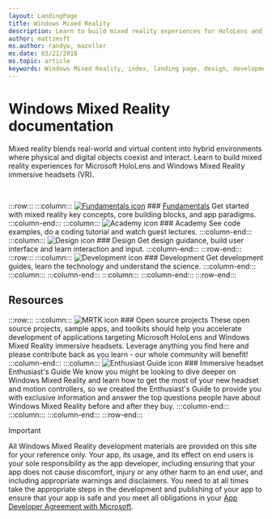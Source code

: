 ```yaml
---
layout: LandingPage
title: Windows Mixed Reality
description: Learn to build mixed reality experiences for HoloLens and immersive headsets.
author: mattzmsft 
ms.author: randyw, mazeller
ms.date: 03/21/2018
ms.topic: article
keywords: Windows Mixed Reality, index, landing page, design, development, academy, fundamentals, case studies, resources, HoloLens how-to, Open source projects
---
```


# Windows Mixed Reality documentation

Mixed reality blends real-world and virtual content into hybrid environments where physical and digital objects coexist and interact. Learn to build mixed reality experiences for Microsoft HoloLens and Windows Mixed Reality immersive headsets (VR).

<br>

:::row:::
    :::column:::
        [![Fundamentals icon](images/GetStartedIcon.jpg)](mixed-reality.md)
        ### [Fundamentals](mixed-reality.md)
        Get started with mixed reality key concepts, core building blocks, and app paradigms.
    :::column-end:::
    :::column:::
        ![Academy icon](images/AcademyIcon.jpg)
        ### Academy
        See code examples, do a coding tutorial and watch guest lectures. 
    :::column-end:::
    :::column:::
        ![Design icon](images/DesignIcon.jpg)
        ### Design
        Get design guidance, build user interface and learn interaction and input.
    :::column-end:::
:::row-end:::
:::row:::
    :::column:::
        ![Development icon](images/DevelopIcon.jpg)
        ### Development
        Get development guides, learn the technology and understand the science.
    :::column-end:::
    :::column:::
    :::column-end:::
    :::column:::
    :::column-end:::
:::row-end:::


## Resources

:::row:::
    :::column:::
        ![MRTK icon](images/MRTKIcon.jpg)
        ### Open source projects
        These open source projects, sample apps, and toolkits should help you accelerate development of applications targeting Microsoft HoloLens and Windows Mixed Reality immersive headsets. Leverage anything you find here and please contribute back as you learn - our whole community will benefit!
    :::column-end:::
    :::column:::
    ![Enthusiast Guide icon](images/EnthusiastsGuideIcon_a.jpg)
        ### Immersive headset Enthusiast's Guide
        We know you might be looking to dive deeper on Windows Mixed Reality and learn how to get the most of your new headset and motion controllers, so we created the Enthusiast's Guide to provide you with exclusive information and answer the top questions people have about Windows Mixed Reality before and after they buy.
    :::column-end:::
    :::column:::
    :::column-end:::
:::row-end:::

>[!IMPORTANT]
>All Windows Mixed Reality development materials are provided on this site for your reference only. Your app, its usage, and its effect on end users is your sole responsibility as the app developer, including ensuring that your app does not cause discomfort, injury or any other harm to an end user, and including appropriate warnings and disclaimers. You need to at all times take the appropriate steps in the development and publishing of your app to ensure that your app is safe and you meet all obligations in your [App Developer Agreement with Microsoft](https://docs.microsoft.com/en-us/legal/windows/agreements/app-developer-agreement). 
